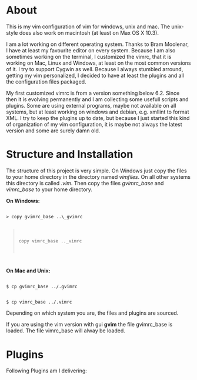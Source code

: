 # About

This is my vim configuration of vim for windows, unix and mac. The unix-style does also work on macintosh (at least on Max OS X 10.3).

I am a lot working on different operating system. Thanks to Bram Moolenar, I have at least my favourite editor on every system. Because I am also sometimes working on the terminal, I customized the vimrc, that it is working on Mac, Linux and Windows, at least on the most common versions of it. I try to support Cygwin as well. Because I always stumbled arround, getting my vim personalized, I decided to have at least the plugins and all the configuration files packaged.

My first customized vimrc is from a version something below 6.2. Since then it is evolving permanently and I am collecting some usefull scripts and plugins. Some are using external programs, maybe not available on all systems, but at least working on windows and debian, e.g. xmllint to format XML. I try to keep the plugins up to date, but because I just started this kind of organization of my vim configuration, it is maybe not always the latest version and some are surely damn old.

# Structure and Installation

The structure of this project is very simple. On Windows just copy the files to your home directory in the directory named *vimfiles*. On all other systems this directory is called *.vim*. Then copy the files *gvimrc_base* and *vimrc_base* to your home directory.

**On Windows:**

<code>
> copy gvimrc_base ..\_gvimrc

> copy vimrc_base ..\_vimrc
</code>

**On Mac and Unix:**

<code>
$ cp gvimrc_base ../.gvimrc

$ cp vimrc_base ../.vimrc
</code>

Depending on which system you are, the files and plugins are sourced.

If you are using the vim version with gui **gvim** the file gvimrc_base is loaded. The file vimrc_base will alway be loaded.

# Plugins

Following Plugins am I delivering:


